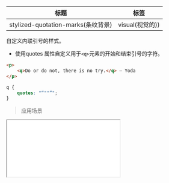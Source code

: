 | 标题                             | 标签           |
| -------------------------------- | -------------- |
| stylized-quotation-marks(条纹背景) | visual(视觉的)) |

自定义内联引号的样式。

* 使用quotes 属性自定义用于`<q>`元素的开始和结束引号的字符。

```html
<p>
    <q>Do or do not, there is no try.</q> – Yoda
</p>
```

```css
q {
    quotes: "“""”";
}
```



> 应用场景

<iframe src="codes/css/html/stylized-quotation-marks.html"></iframe>




